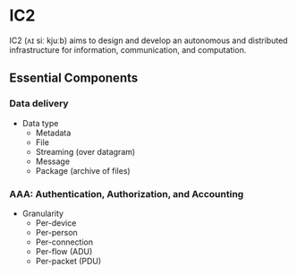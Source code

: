 # IC2

IC2 (ʌɪ siː kjuːb) aims to design and develop an autonomous and distributed infrastructure for information, communication, and computation.


## Essential Components

### Data delivery

* Data type
  * Metadata
  * File
  * Streaming (over datagram)
  * Message
  * Package (archive of files)

### AAA: Authentication, Authorization, and Accounting

* Granularity
  * Per-device
  * Per-person
  * Per-connection
  * Per-flow (ADU)
  * Per-packet (PDU)

